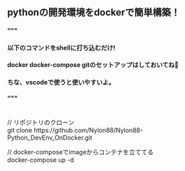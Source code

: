 ## pythonの開発環境をdockerで簡単構築！<br>

#### """
#### 以下のコマンドをshellに打ち込むだけ!<br>
#### docker docker-compose gitのセットアップはしておいてね💛<br>
#### ちな、vscodeで使うと使いやすいよ。
#### """

<br>
// リポジトリのクローン<br>
git clone https://github.com/Nylon88/Nylon88-Python_DevEnv_OnDocker.git<br>

// docker-composeでimageからコンテナを立ててる<br>
docker-compose up -d<br>
